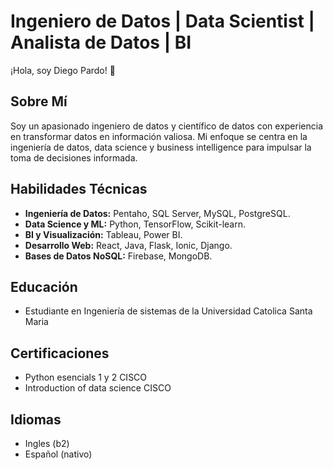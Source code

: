 # Ingeniero de Datos | Data Scientist | Analista de Datos | BI

¡Hola, soy Diego Pardo! 👋

## Sobre Mí
Soy un apasionado ingeniero de datos y científico de datos con experiencia en transformar datos en información valiosa. Mi enfoque se centra en la ingeniería de datos, data science y business intelligence para impulsar la toma de decisiones informada.

## Habilidades Técnicas
- **Ingeniería de Datos:** Pentaho, SQL Server, MySQL, PostgreSQL.
- **Data Science y ML:** Python, TensorFlow, Scikit-learn.
- **BI y Visualización:** Tableau, Power BI.
- **Desarrollo Web:** React, Java, Flask, Ionic, Django.
- **Bases de Datos NoSQL:** Firebase, MongoDB.

## Educación
- Estudiante en Ingeniería de sistemas de la Universidad Catolica Santa Maria

## Certificaciones
- Python esencials 1 y 2 CISCO
- Introduction of data science CISCO

## Idiomas
- Ingles (b2)
- Español (nativo)
